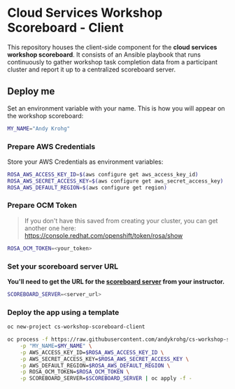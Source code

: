 # Cloud Services Workshop Scoreboard - Client
This repository houses the client-side component for the **cloud services workshop scoreboard**. It consists of an Ansible playbook that runs continuously to gather workshop task completion data from a participant cluster and report it up to a centralized scoreboard server.

## Deploy me
Set an environment variable with your name. This is how you will appear on the workshop scoreboard:
```bash
MY_NAME="Andy Krohg"
```

### Prepare AWS Credentials
Store your AWS Credentials as environment variables:
```bash
ROSA_AWS_ACCESS_KEY_ID=$(aws configure get aws_access_key_id)
ROSA_AWS_SECRET_ACCESS_KEY=$(aws configure get aws_secret_access_key)
ROSA_AWS_DEFAULT_REGION=$(aws configure get region)
```

### Prepare OCM Token
> If you don't have this saved from creating your cluster, you can get another one here: https://console.redhat.com/openshift/token/rosa/show

```bash
ROSA_OCM_TOKEN=<your_token>
```

### Set your scoreboard server URL
**You'll need to get the URL for the [scoreboard server](https://github.com/andykrohg/cs-workshop-scoreboard-server) from your instructor.**
```bash
SCOREBOARD_SERVER=<server_url>
```
### Deploy the app using a template
```bash
oc new-project cs-workshop-scoreboard-client

oc process -f https://raw.githubusercontent.com/andykrohg/cs-workshop-scoreboard-client/main/template.yml \
    -p "MY_NAME=$MY_NAME" \
    -p AWS_ACCESS_KEY_ID=$ROSA_AWS_ACCESS_KEY_ID \
    -p AWS_SECRET_ACCESS_KEY=$ROSA_AWS_SECRET_ACCESS_KEY \
    -p AWS_DEFAULT_REGION=$ROSA_AWS_DEFAULT_REGION \
    -p ROSA_OCM_TOKEN=$ROSA_OCM_TOKEN \
    -p SCOREBOARD_SERVER=$SCOREBOARD_SERVER | oc apply -f -
```

